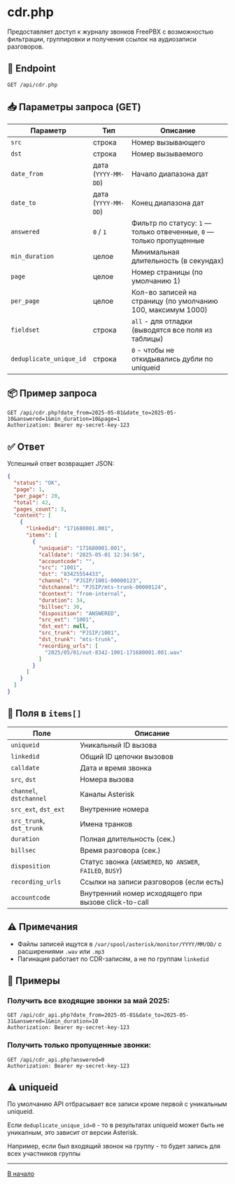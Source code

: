 # cdr.php

Предоставляет доступ к журналу звонков FreePBX с возможностью фильтрации, группировки и получения ссылок на аудиозаписи
разговоров.

## 🔗 Endpoint

```
GET /api/cdr.php
```

## 📥 Параметры запроса (GET)

| Параметр                | Тип                 | Описание                                                             |
|-------------------------|---------------------|----------------------------------------------------------------------|
| `src`                   | строка              | Номер вызывающего                                                    |
| `dst`                   | строка              | Номер вызываемого                                                    |
| `date_from`             | дата (`YYYY-MM-DD`) | Начало диапазона дат                                                 |
| `date_to`               | дата (`YYYY-MM-DD`) | Конец диапазона дат                                                  |
| `answered`              | `0` / `1`           | Фильтр по статусу: `1` — только отвеченные, `0` — только пропущенные |
| `min_duration`          | целое               | Минимальная длительность (в секундах)                                |
| `page`                  | целое               | Номер страницы (по умолчанию 1)                                      |
| `per_page`              | целое               | Кол-во записей на страницу (по умолчанию 100, максимум 1000)         |
| `fieldset`              | строка              | `all` - для отладки (выводятся все поля из таблицы)                  |
| `deduplicate_unique_id` | строка              | `0` - чтобы не откидывались дубли по uniqueid                        |      

## 📦 Пример запроса

```http
GET /api/cdr.php?date_from=2025-05-01&date_to=2025-05-10&answered=1&min_duration=10&page=1
Authorization: Bearer my-secret-key-123
```

## ✅ Ответ

Успешный ответ возвращает JSON:

```json
{
  "status": "OK",
  "page": 1,
  "per_page": 20,
  "total": 42,
  "pages_count": 3,
  "content": [
    {
      "linkedid": "171680001.001",
      "items": [
        {
          "uniqueid": "171680001.001",
          "calldate": "2025-05-01 12:34:56",
          "accountcode": "",
          "src": "1001",
          "dst": "83425554433",
          "channel": "PJSIP/1001-00000123",
          "dstchannel": "PJSIP/mts-trunk-00000124",
          "dcontext": "from-internal",
          "duration": 34,
          "billsec": 30,
          "disposition": "ANSWERED",
          "src_ext": "1001",
          "dst_ext": null,
          "src_trunk": "PJSIP/1001",
          "dst_trunk": "mts-trunk",
          "recording_urls": [
            "2025/05/01/out-8342-1001-171680001.001.wav"
          ]
        }
      ]
    }
  ]
}
```

## 🔎 Поля в `items[]`

| Поле                     | Описание                                                  |
|--------------------------|-----------------------------------------------------------|
| `uniqueid`               | Уникальный ID вызова                                      |
| `linkedid`               | Общий ID цепочки вызовов                                  |
| `calldate`               | Дата и время звонка                                       |
| `src`, `dst`             | Номера вызова                                             |
| `channel`, `dstchannel`  | Каналы Asterisk                                           |
| `src_ext`, `dst_ext`     | Внутренние номера                                         |
| `src_trunk`, `dst_trunk` | Имена транков                                             |
| `duration`               | Полная длительность (сек.)                                |
| `billsec`                | Время разговора (сек.)                                    |
| `disposition`            | Статус звонка (`ANSWERED`, `NO ANSWER`, `FAILED`, `BUSY`) |
| `recording_urls`         | Ссылки на записи разговоров (если есть)                   |
| `accountcode`            | Внутренний номер исходящего при вызове click-to-call      |

## ⚠️ Примечания

- Файлы записей ищутся в `/var/spool/asterisk/monitor/YYYY/MM/DD/` с расширениями `.wav` или `.mp3`
- Пагинация работает по CDR-записям, а не по группам `linkedid`

## 🧰 Примеры

### Получить все входящие звонки за май 2025:

```http
GET /api/cdr_api.php?date_from=2025-05-01&date_to=2025-05-31&answered=1&min_duration=10
Authorization: Bearer my-secret-key-123
```

### Получить только пропущенные звонки:

```http
GET /api/cdr_api.php?answered=0
Authorization: Bearer my-secret-key-123
```

## ⚠️ uniqueid

По умолчанию API отбрасывает все записи кроме первой с уникальным uniqueid.

Если `deduplicate_unique_id=0` - то в результатах uniqueid может быть не уникалным, это зависит от версии Asterisk.

Например, если был входящий звонок на группу - то будет запись для всех участников группы

----
[В начало](../README.md)

